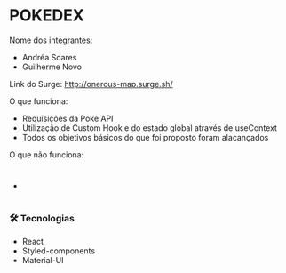 # POKEDEX

Nome dos integrantes: 
- Andréa Soares
- Guilherme Novo


Link do Surge: http://onerous-map.surge.sh/

O que funciona:
- Requisições da Poke API
- Utilização de Custom Hook e do estado global através de useContext
- Todos os objetivos básicos do que foi proposto foram alacançados

O que não funciona: 
- #


### 🛠 Tecnologias
- React
- Styled-components
- Material-UI
